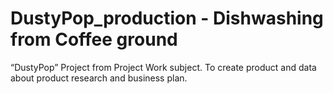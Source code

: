 # DustyPop_production - Dishwashing from Coffee ground
“DustyPop” Project from Project Work subject. To create product and data about product research and business plan.
